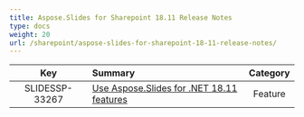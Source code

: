 ```yaml
---
title: Aspose.Slides for Sharepoint 18.11 Release Notes
type: docs
weight: 20
url: /sharepoint/aspose-slides-for-sharepoint-18-11-release-notes/
---
```


|**Key** |**Summary** |**Category** |
| :-: | :- | :-: |
|SLIDESSP-33267|[Use Aspose.Slides for .NET 18.11 features](/slides/net/aspose-slides-for-net-18-11-release-notes/)|Feature|

